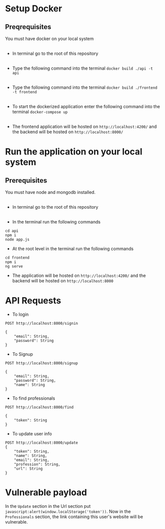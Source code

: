 # Setup Docker

## Preqrequisites

You must have docker on your local system<br/><br/>

-   In terminal go to the root of this repository<br/><br/>
-   Type the following command into the terminal `docker build ./api -t api`<br/><br/>
-   Type the following command into the terminal `docker build ./frontend -t frontend`<br/><br/>
-   To start the dockerized application enter the following command into the terminal `docker-compose up`
    <br/><br/>

-   The frontend application will be hosted on `http://localhost:4200/` and the backend will be hosted on `http://localhost:8000/`

# Run the application on your local system

## Prerequisites

You must have node and mongodb installed.<br/><br/>

-   In terminal go to the root of this repository<br/><br/>

-   In the terminal run the following commands

```
cd api
npm i
node app.js
```

-   At the root level in the terminal run the following commands

```
cd frontend
npm i
ng serve
```

-   The application will be hosted on `http://localhost:4200/` and the backend will be hosted on `http://localhost:8000`

# API Requests

-   To login

```
POST http://localhost:8000/signin

{
    "email": String,
    "password": String
}
```

-   To Signup

```
POST http://localhost:8000/signup

{
    "email": String,
    "password": String,
    "name": String
}
```

-   To find professionals

```
POST http://localhost:8000/find

{
    "token": String
}
```

-   To update user info

```
POST http://localhost:8000/update
{
    "token": String,
    "name": String,
    "email": String,
    "profession": String,
    "url": String
}
```

# Vulnerable payload

In the `Update` section in the Url section put `javascript:alert(window.localStorage('token'))`. Now in the `Professionals` section, the link containing this user's website will be vulnerable.
